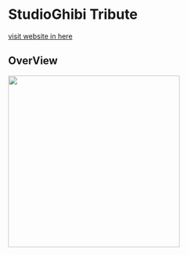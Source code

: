 <h1>StudioGhibi Tribute</h1>
<a href="https://lilra22.github.io/StudioGhibi/">visit website in here</a>

<h2>OverView</h2>
<img src="img/Studio Ghibi overview website.png" width="350">
